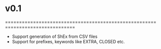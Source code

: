 # v0.1
===============================================================================
* Support generation of ShEx from CSV files 
* Support for prefixes, keywords like EXTRA, CLOSED etc. 
